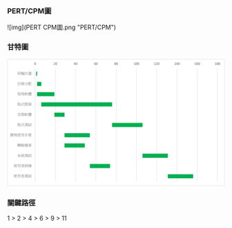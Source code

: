 ### PERT/CPM圖
![img](PERT CPM圖.png "PERT/CPM")

### 甘特圖
![img](甘特圖.png "甘特圖")

### 關鍵路徑
1 > 2 > 4 > 6 > 9 > 11
